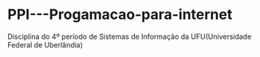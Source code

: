 # PPI---Progamacao-para-internet
Disciplina do 4º período de Sistemas de Informação da UFU(Universidade Federal de Uberlândia)
